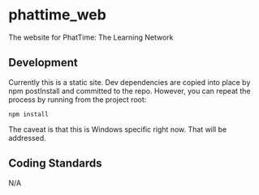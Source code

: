 # phattime_web
The website for PhatTime: The Learning Network

## Development
Currently this is a static site.  Dev dependencies are copied into place by npm postInstall and committed to the repo.
However,  you can repeat the process by running from the project root:

    npm install
    
The caveat is that this is Windows specific right now.  That will be addressed.

## Coding Standards

N/A
